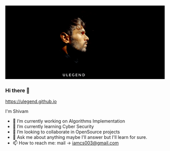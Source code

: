 
![Image of Yaktocat](shivom.png)

### Hi there 👋

https://ulegend.github.io

I'm Shivam

<!--
**ulegend/ulegend** is a ✨ _special_ ✨ repository because its `README.md` (this file) appears on your GitHub profile.
- 😄 Pronouns: ...
- ⚡ Fun fact: ...
-->

- 🔭 I’m currently working on Algorithms Implementation
- 🌱 I’m currently learning Cyber Security
- 👯 I’m looking to collaborate in OpenSource projects
- 💬 Ask me about anything maybe I'll answer but I'll learn for sure.
- 📫 How to reach me: mail -> iamcs003@gmail.com
